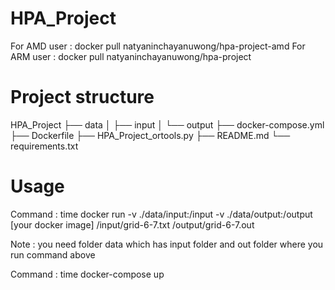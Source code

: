 # HPA_Project
For AMD user : docker pull natyaninchayanuwong/hpa-project-amd
For ARM user : docker pull natyaninchayanuwong/hpa-project

# Project structure
HPA_Project
├── data
│   ├── input
│   └── output
├── docker-compose.yml
├── Dockerfile
├── HPA_Project_ortools.py
├── README.md
└── requirements.txt


# Usage
Command : time docker run -v ./data/input:/input  -v ./data/output:/output [your docker image] /input/grid-6-7.txt /output/grid-6-7.out

Note : you need folder data which has input folder and out folder where you run command above

Command : time docker-compose up 

